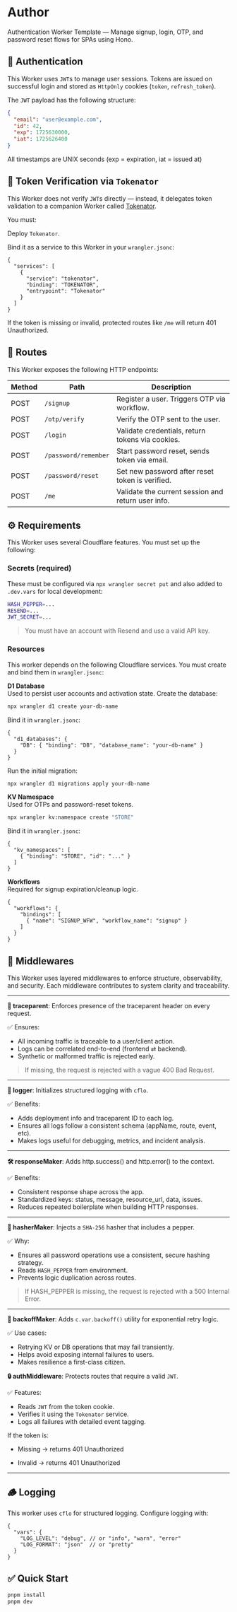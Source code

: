 # Author

Authentication Worker Template — Manage signup, login, OTP, and password reset flows for SPAs using Hono.

## 🔐 Authentication
This Worker uses `JWT`s to manage user sessions. Tokens are issued on successful login and stored as `HttpOnly` cookies (`token`, `refresh_token`).

The `JWT` payload has the following structure:

```json
{
  "email": "user@example.com",
  "id": 42,
  "exp": 1725630000,
  "iat": 1725626400
}
```

All timestamps are UNIX seconds (exp = expiration, iat = issued at)


## 🔗 Token Verification via `Tokenator`
This Worker does not verify `JWT`s directly — instead, it delegates token validation to a companion Worker called [Tokenator](https://github.com/gambonny/tokenator).

You must:

Deploy `Tokenator`.

Bind it as a service to this Worker in your `wrangler.jsonc`:

```jsonc
{
  "services": [
    {
      "service": "tokenator",
      "binding": "TOKENATOR",
      "entrypoint": "Tokenator"
    }
  ]
}
```

If the token is missing or invalid, protected routes like `/me` will return 401 Unauthorized.


## 🧩 Routes
This Worker exposes the following HTTP endpoints:

| Method | Path              | Description                                          |
|--------|-------------------|------------------------------------------------------|
| POST   | `/signup`         | Register a user. Triggers OTP via workflow.         |
| POST   | `/otp/verify`  | Verify the OTP sent to the user.                    |
| POST   | `/login`          | Validate credentials, return tokens via cookies.    |
| POST   | `/password/remember` | Start password reset, sends token via email.        |
| POST   | `/password/reset`| Set new password after reset token is verified.     |
| POST   | `/me`             | Validate the current session and return user info.  |


## ⚙️ Requirements
This Worker uses several Cloudflare features. You must set up the following:

### Secrets (required)
These must be configured via `npx wrangler secret put` and also added to `.dev.vars` for local development:

```bash
HASH_PEPPER=...
RESEND=...
JWT_SECRET=...
```
> You must have an account with Resend and use a valid API key.

### Resources
This worker depends on the following Cloudflare services. You must create and bind them in `wrangler.jsonc`:


**D1 Database** <br />
Used to persist user accounts and activation state.
Create the database:

```bash
npx wrangler d1 create your-db-name
```

Bind it in `wrangler.jsonc`:

```jsonc
{
  "d1_databases": {
    "DB": { "binding": "DB", "database_name": "your-db-name" }
  }
}
```
Run the initial migration:

```bash
npx wrangler d1 migrations apply your-db-name
```

**KV Namespace** <br />
Used for OTPs and password-reset tokens.

```bash
npx wrangler kv:namespace create "STORE"
```

Bind it in `wrangler.jsonc`:
```jsonc
{
  "kv_namespaces": [
    { "binding": "STORE", "id": "..." }
  ]
}
```

**Workflows** <br />
Required for signup expiration/cleanup logic.

```jsonc
{
  "workflows": {
    "bindings": [
      { "name": "SIGNUP_WFW", "workflow_name": "signup" }
    ]
  }
}
```

## 🧱 Middlewares
This Worker uses layered middlewares to enforce structure, observability, and security. Each middleware contributes to system clarity and traceability.

---

**🧬 traceparent**: Enforces presence of the traceparent header on every request. <br />

✅ Ensures:

- All incoming traffic is traceable to a user/client action.
- Logs can be correlated end-to-end (frontend ⇄ backend).
- Synthetic or malformed traffic is rejected early.

> If missing, the request is rejected with a vague 400 Bad Request.

---

**🧾 logger**: Initializes structured logging with `cflo`. <br />

✅ Benefits:

- Adds deployment info and traceparent ID to each log.
- Ensures all logs follow a consistent schema (appName, route, event, etc).
- Makes logs useful for debugging, metrics, and incident analysis.

---

**🛠 responseMaker**: Adds http.success() and http.error() to the context. <br />

✅ Benefits:

- Consistent response shape across the app.
- Standardized keys: status, message, resource_url, data, issues.
- Reduces repeated boilerplate when building HTTP responses.

---

**🧂 hasherMaker**: Injects a `SHA‑256` hasher that includes a pepper. <br />

✅ Why:

- Ensures all password operations use a consistent, secure hashing strategy.
- Reads `HASH_PEPPER` from environment.
- Prevents logic duplication across routes.

> If HASH_PEPPER is missing, the request is rejected with a 500 Internal Error.

---

**🔁 backoffMaker**: Adds `c.var.backoff()` utility for exponential retry logic. <br />

✅ Use cases:

- Retrying KV or DB operations that may fail transiently.
- Helps avoid exposing internal failures to users.
- Makes resilience a first-class citizen.

**🔒 authMiddleware**: Protects routes that require a valid `JWT`. <br />

✅ Features:

- Reads `JWT` from the token cookie.
- Verifies it using the `Tokenator` service.
- Logs all failures with detailed event tagging.

If the token is:

- Missing → returns 401 Unauthorized

- Invalid → returns 401 Unauthorized

---

## 🪵 Logging
This worker uses `cflo` for structured logging. Configure logging with:

```jsonc
{
  "vars": {
    "LOG_LEVEL": "debug", // or "info", "warn", "error"
    "LOG_FORMAT": "json"  // or "pretty"
  }
}
```


## ✅ Quick Start

```bash
pnpm install
pnpm dev
```

